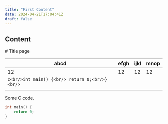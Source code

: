 ```yaml
---
title: "First Content"
date: 2024-04-21T17:04:41Z
draft: false
---
```


## Content

# Title page

| abcd | efgh | ijkl | mnop |
| --- | --- | --- | --- |
| 12  | 12  | 12  | 12  |
| ```c<br/>int main() {<br/> return 0;<br/>}<br/>``` |     |     |
|     |     |     |     |

Some C code.

```c
int main() {
    return 0;
}
```